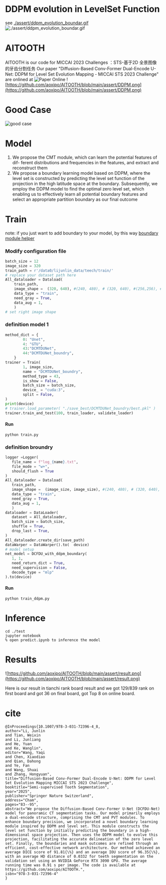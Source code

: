 # DDPM evolution in LevelSet Function
see [./assert/ddpm_evolution_boundar.gif](https://github.com/aoxipo/AITOOTH/blob/main/assert/ddpm_evolution_boundar.gif)
![./assert/ddpm_evolution_boundar.gif](https://github.com/aoxipo/AITOOTH/blob/main/assert/ddpm_evolution_boundar.gif)

# AITOOTH
AITOOTH is our code for MICCAI 2023 Challenges ：STS-基于2D 全景图像的牙齿分割任务
Our paper "Diffusion-Based Conv-Former Dual-Encode U-Net: DDPM for Level Set Evolution Mapping - MICCAI STS 2023 Challenge"
are onlined at ![Paper Online](https://link.springer.com/chapter/10.1007/978-3-031-72396-4_8) 
![https://github.com/aoxipo/AITOOTH/blob/main/assert/DDPM.png](https://github.com/aoxipo/AITOOTH/blob/main/assert/DDPM.png)

# Good Case
![good case](https://github.com/aoxipo/AITOOTH/blob/main/assert/img1.png)

# Model

1. We propose the CMT module, which can learn the potential features of dif-
   ferent distributions and frequencies in the features, and extract and reconstruct
   them
2. We propose a boundary learning model based on DDPM, where the level
   set is constructed by predicting the level set function of the projection in the high
   latitude space at the boundary. Subsequently, we employ the DDPM model to
   find the optimal zero level set, which enabling us to effectively learn all potential
   boundary features and select an appropriate partition boundary as our final
   outcome

# Train
note: if you just want to add boundary to your model, by this way [boundary module helper](./boundry/README.md)
### Modify configuration file

```python
batch_size = 12
image_size = 320
train_path = r'/data0/lijunlin_data/teech/train/'
# replace your dataset path here
All_dataloader = Dataload(
    train_path, 
    image_shape =  (320, 640), #(240, 480), # (320, 640), #(256,256), #(320, 640),
    data_type = "train",
    need_gray = True,
    data_aug = 1,
    )
# set right image shape
```

### definition model 1 

```python
method_dict = {
        0: "Unet",
        4: "GTU",
        43:"DCMTDUNet",
       	44:"DCMTDUNet_boundry",
    }
trainer = Train( 
        1, image_size,
        name = "DCMTDUNet_boundry",
        method_type = 43,
        is_show = False,
        batch_size = batch_size,
        device_ = "cuda:3",
        split = False,
)
print(device)
# trainer.load_parameter( "./save_best/DCMTDUNet_boundry/best.pkl" )
trainer.train_and_test(100, train_loader, validate_loader)
```

#### Run 
```shell
python train.py
```

### definition broundry 

```python
logger =Logger( 
   file_name = f"log_{name}.txt", 
   file_mode = "w+", 
   should_flush = True
)
All_dataloader = Dataload(
   train_path, 
   image_shape =  (image_size, image_size), #(240, 480), # (320, 640), #(256,256), #(320, 640),
   data_type = "train",
   need_gray = True,
   data_aug = 1,
   )
dataloader = DataLoader(
   dataset = All_dataloader,
   batch_size = batch_size,
   shuffle = True,
   drop_last = True,
)
All_dataloader.create_dir(save_path)
dataWarper = DataWarper().to(  device)
# model setup
net_model = DCFDU_with_ddpm_boundary(
   1, 1, 
   need_return_dict = True,
   need_supervision = False,
   decode_type = "mlp"
).to(device)
```

#### Run 
```shell
python train_ddpm.py
```

# Inference

```shell
cd ./test
jupyter notebook
% open predict.ipynb to inference the model
```

# Results

![https://github.com/aoxipo/AITOOTH/blob/main/assert/result.png](https://github.com/aoxipo/AITOOTH/blob/main/assert/result.png)

Here is our result in tianchi rank board result and we got 129/839 rank on first board and got 36 on final board, got Top 8 on online board.

# cite 
```
@InProceedings{10.1007/978-3-031-72396-4_8,
author="Li, Junlin
and Tian, Weixin
and Li, Junliang
and He, Yuan
and Ke, Wanglin",
editor="Wang, Yaqi
and Chen, Xiaodiao
and Qian, Dahong
and Ye, Fan
and Wang, Shuai
and Zhang, Hongyuan",
title="Diffusion-Based Conv-Former Dual-Encode U-Net: DDPM for Level Set Evolution Mapping MICCAI STS 2023 Challenge",
booktitle="Semi-supervised Tooth Segmentation",
year="2025",
publisher="Springer Nature Switzerland",
address="Cham",
pages="83--95",
abstract="We propose the Diffusion-Based Conv-Former U-Net (DCFDU-Net) model for panoramic CT segmentation tasks. Our model primarily employs a dual-encode structure, comprising the CMT and PVT modules. To enhance boundary precision, we incorporated a novel boundary learning module inspired by DDPM and level set. This module constructs the level set function by initially predicting the boundary in a high-dimensional space projection. Then uses the DDPM model to evolve this projection, facilitating the accurate delineation of the zero level set. Finally, the boundaries and mask outcomes are refined through an efficient, cost-effective network architecture. Our method achieved an average DICE score of 91.81{\%} and an average IOU score of 96.35{\%}, with an average HD distance of 0.0332 for teeth segmentation on the validation set using an NVIDIA GeForce RTX 3090 GPU. The average running time was 0.91 s per image. The code is available at https://github.com/aoxipo/AITOOTH.",
isbn="978-3-031-72396-4"
}
```

